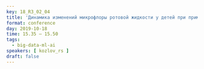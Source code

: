 ```yaml
---
key: 18_R3_02_04
title: 'Динамика изменений микрофлоры ротовой жидкости у детей при применении капсулы Аэродент'
format: conference
day: 2019-10-18
time: 15.35 – 15.50
tags:
  - big-data-ml-ai
speakers: [ kozlov_rs ]
draft: false
---
```

